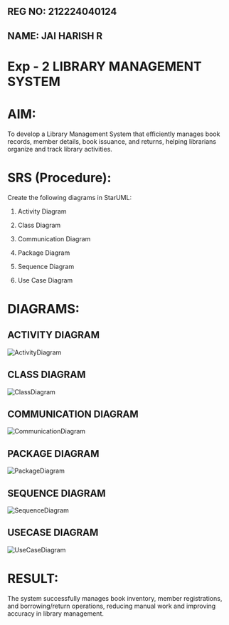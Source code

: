 ## REG NO: 212224040124
## NAME: JAI HARISH R

# Exp - 2 LIBRARY MANAGEMENT SYSTEM

# AIM:

To develop a Library Management System that efficiently manages book records, member details, book issuance, and returns, helping librarians organize and track library activities.


# SRS (Procedure):

Create the following diagrams in StarUML:

1. Activity Diagram

2. Class Diagram

3. Communication Diagram

4. Package Diagram

5. Sequence Diagram

6. Use Case Diagram


# DIAGRAMS:

## ACTIVITY DIAGRAM

![ActivityDiagram](https://github.com/user-attachments/assets/1f30d1a3-d1fc-4d26-8b76-28d546f3176c)

## CLASS DIAGRAM

![ClassDiagram](https://github.com/user-attachments/assets/18a0c9b8-ba63-4d79-9f16-c0c74a98a2fc)

## COMMUNICATION DIAGRAM

![CommunicationDiagram](https://github.com/user-attachments/assets/83f1893f-99a0-434d-876d-0e87f7bf656f)

## PACKAGE DIAGRAM

![PackageDiagram](https://github.com/user-attachments/assets/33818aee-d96f-40ef-8678-6f13611e2750)

## SEQUENCE DIAGRAM

![SequenceDiagram](https://github.com/user-attachments/assets/3ed25b2e-e053-42d6-92f5-87b1cdd86e81)

## USECASE DIAGRAM

![UseCaseDiagram](https://github.com/user-attachments/assets/0b040676-4938-40eb-bf90-de539125e7dd)


# RESULT:

The system successfully manages book inventory, member registrations, and borrowing/return operations, reducing manual work and improving accuracy in library management.

